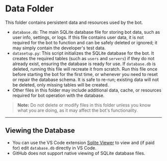 # Data Folder

This folder contains persistent data and resources used by the bot.

- `database.db`: The main SQLite database file for storing bot data, such as user info, settings, or logs. If this file contains user data, it is not required for the bot to function and can be safely deleted or ignored; it may simply contain the developer's test data.
- `datasetup.py`: This script initializes the SQLite database for the bot. It creates the required tables (such as `users` and `servers`) if they do not already exist, ensuring the database is ready for use. If `database.db` is deleted, running this file will recreate it from scratch. Run this file once before starting the bot for the first time, or whenever you need to reset or repair the database schema. It is safe to re-run; existing data will not be deleted, only missing tables will be created.
- Other files in this folder may include additional data, cache, or resources required for bot operation with the database.

> **Note:** Do not delete or modify files in this folder unless you know what you are doing, as it may affect the bot's functionality.

---

## Viewing the Database

- You can use the VS Code extension [Sqlite Viewer](https://marketplace.visualstudio.com/items?itemName=qwtel.sqlite-viewer) to view and (if paid for) edit `database.db` directly in VS Code.
- GitHub does not support native viewing of SQLite database files.
